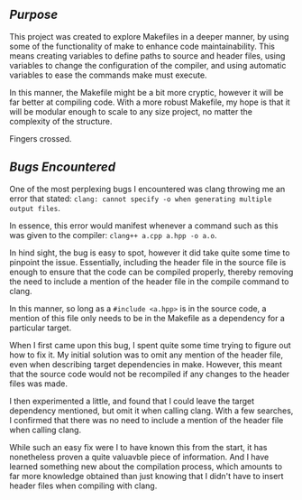 ## *Purpose*

This project was created to explore Makefiles in a deeper manner, by using some
of the functionality of make to enhance code maintainability. This means 
creating variables to define paths to source and header files, using variables
to change the configuration of the compiler, and using automatic variables to
ease the commands make must execute.

In this manner, the Makefile might be a bit more cryptic, however it will be far
better at compiling code. With a more robust Makefile, my hope is that it will
be modular enough to scale to any size project, no matter the complexity of the
structure. 

Fingers crossed.


## *Bugs Encountered*

One of the most perplexing bugs I encountered was clang throwing me an error 
that stated: `clang: cannot specify -o when generating multiple output files`.

In essence, this error would manifest whenever a command such as this was given
to the compiler: `clang++ a.cpp a.hpp -o a.o`.

In hind sight, the bug is easy to spot, however it did take quite some time to
pinpoint the issue. Essentially, including the header file in the source file is
enough to ensure that the code can be compiled properly, thereby removing the 
need to include a mention of the header file in the compile command to clang.

In this manner, so long as a `#include <a.hpp>` is in the source code, a mention
of this file only needs to be in the Makefile as a dependency for a particular
target. 

When I first came upon this bug, I spent quite some time trying to figure out
how to fix it. My initial solution was to omit any mention of the header file, 
even when describing target dependencies in make. However, this meant that the
source code would not be recompiled if any changes to the header files was made.

I then experimented a little, and found that I could leave the target dependency
mentioned, but omit it when calling clang. With a few searches, I confirmed that
there was no need to include a mention of the header file when calling clang.

While such an easy fix were I to have known this from the start, it has 
nonetheless proven a quite valuavble piece of information. And I have learned
something new about the compilation process, which amounts to far more knowledge
obtained than just knowing that I didn't have to insert header files when 
compiling with clang.

